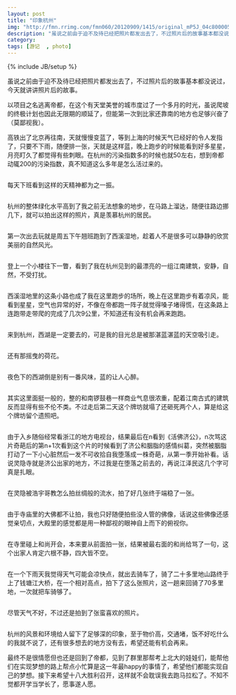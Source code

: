 ```yaml
---
layout: post
title: "印象杭州"
img: "http://fmn.rrimg.com/fmn060/20120909/1415/original_mP5J_04c800005ce4118d.jpg"
description: "虽说之前由于迫不及待已经把照片都发出去了，不过照片后的故事基本都没说过，今天就讲讲照片后的故事。"
category: 
tags: [游记  , photo]
---
```

{% include JB/setup %}
<p>
	虽说之前由于迫不及待已经把照片都发出去了，不过照片后的故事基本都没说过，今天就讲讲照片后的故事。
</p>
<p>
	以项目之名逃离帝都，在这个有天堂美誉的城市度过了一个多月的时光，虽说爬坡的终极计划也因此无限期的顺延了，但能第一次到比家还靠南的地方也足够兴奋了（莫鄙视我）。
</p>
<p>
	高铁出了北京再往南，天就慢慢变蓝了，等到上海的时候天气已经好的令人发指了，只要不下雨，随便排一张，天就是这样蓝，晚上跑步的时候能看到好多星星，月亮盯久了都觉得有些刺眼。在杭州的污染指数多的时候也就50左右，想到帝都动辄200的污染指数，真不知道这么多年是怎么活过来的。
</p>
<img src="http://fmn.rrfmn.com/fmn059/20120909/1415/original_6S3L_193d00005d7a118c.jpg" alt="">
<p>
	每天下班看到这样的天精神都为之一振。
</p>
<img src="http://fmn.rrimg.com/fmn064/20120909/1415/original_gOx5_04fd00005d33125c.jpg" alt="">
<p>
	杭州的整体绿化水平高到了我之前无法想象的地步，在马路上溜达，随便往路边挪几下，就可以拍出这样的照片，真是羡慕杭州的居民。
</p>
<img src="http://fmn.rrfmn.com/fmn058/20120909/1415/original_Ilve_40c90000613f125e.jpg" alt="">
<p>
	第一次出去玩就是周五下午翘班跑到了西溪湿地，趁着人不是很多可以静静的欣赏美丽的自然风光。
</p>
<img src="http://fmn.rrimg.com/fmn060/20120909/1415/original_mP5J_04c800005ce4118d.jpg" alt="">
<p>
	登上一个小楼往下一瞥，看到了我在杭州见到的最漂亮的一组江南建筑，安静，自然，不受打扰。
</p>
<img src="http://fmn.rrimg.com/fmn062/20120909/1415/original_PPoU_3d4e00005db3118f.jpg" alt="">
<p>
	西溪湿地里的这条小路也成了我在这里跑步的场所，晚上在这里跑步有着凉风，能看到星星，空气也异常的好，不像在帝都跑一阵子就觉得嗓子堵得慌，在这条路上连跑带走带爬的完成了几次9公里，不知道还有没有机会再来跑跑。
</p>
<img src="http://fmn.rrimg.com/fmn065/20120909/1415/original_hSjH_059000005cf8118d.jpg" alt="">
<p>
	来到杭州，西湖是一定要去的，可是我的目光总是被那湛蓝湛蓝的天空吸引走。
</p>
<img src="http://fmn.rrimg.com/fmn065/20120909/1415/original_uuBK_6bfe00005dd3125b.jpg" alt="">
<p>
	还有那摇曳的荷花。
</p>
<img src="http://fmn.rrimg.com/fmn065/20120909/1415/original_16PD_24a800005d001191.jpg" alt="">
<p>
	夜色下的西湖倒是别有一番风味，蓝的让人心醉。
</p>
<img src="http://fmn.rrfmn.com/fmn059/20120909/1415/original_ej8T_3d4e00005db5118f.jpg" alt="">
<p>
	其实这里面挺一般的，整的和南锣鼓巷一样商业气息很浓重，配着江南古式的建筑反而显得有些不伦不类。不过走后第二天这个牌坊就塌了还砸死两个人，算是给这个牌坊留个遗照吧。
</p>
<img src="http://fmn.rrfmn.com/fmn059/20120909/1415/original_Vbw2_40ed0000617a125e.jpg" alt="">
<p>
	由于入乡随俗经常看浙江的地方电视台，结果最后在n看到《活佛济公》，n次骂这片奇葩后的第n+1次看到这个片的时候看到了济公和胭脂的感情纠葛，突然被胭脂打动了一下小心脏然后一发不可收拾自我堕落成一株奇葩，从第一季开始补看。话说灵隐寺就是济公出家的地方，不过我是在堕落之前去的，再说江泽民这几个字可真是扎眼。
</p>
<img src="http://fmn.rrimg.com/fmn061/20120909/1415/original_mg61_192500005d55118c.jpg" alt="">
<p>
	在灵隐被浩宇哥教怎么拍丝绸般的流水，拍了好几张终于端稳了一张。
</p>
<img src="http://fmn.rrfmn.com/fmn059/20120909/1415/original_pQyp_05fb00005d2b118d.jpg" alt="">
<p>
	由于寺庙里的大佛都不让拍，我也只好随便拍些没人管的佛像，话说这些佛像还感觉亲切点，大殿里的感觉都是用一种鄙视的眼神自上而下的俯视你。
</p>
<img src="http://fmn.rrfmn.com/fmn058/20120909/1415/original_Pu31_7d3700005cf3118e.jpg" alt="">
<p>
	在寺里碰上和尚开会，本来要从前面拍一张，结果被最右面的和尚给骂了一句，这个出家人肯定六根不静，四大皆不空。
</p>
<img src="http://fmn.rrimg.com/fmn061/20120909/1415/original_r4Hh_24a800005d011191.jpg" alt="">
<p>
	在一个下雨天我觉得天气可能会凉快点，就出去骑车了，骑了二十多里地山路终于上了钱塘江大桥，在一个相对高点，拍下了这么张照片，这一趟来回骑了70多里地，一次就把车骑够了。
</p>
<img src="http://fmn.rrimg.com/fmn064/20120909/1445/original_yIMw_060000005ebc125c.jpg" alt="">
<p>
	尽管天气不好，不过还是拍到了张蛮喜欢的照片。
</p>
<img src="http://fmn.rrimg.com/fmn063/20120909/1415/original_1Nrs_189500005d2d118c.jpg" alt="">
<p>
	杭州的风景和环境给人留下了足够深的印象，至于物价高，交通堵，饭不好吃什么的我就不说了，还有很多想去的地方没有去，希望还能有机会再来。
</p>
<p>
	最终不是很情愿但也还是回到了帝都，见到了群里那帮考上北大的娃娃们，能帮他们在实现梦想的路上帮点小忙算是这一年最happy的事情了，希望他们都能实现自己的梦想。接下来希望十八大胜利召开，这样就不会耽误我去跑马拉松了。不知不觉都开学当学长了，愿事遂人愿。
</p>

